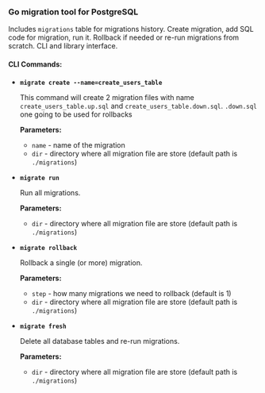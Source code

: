 ### Go migration tool for PostgreSQL

Includes `migrations` table for migrations history. Create migration, add SQL code for migration, run it. Rollback if needed or re-run migrations from scratch. CLI and library interface.

#### CLI Commands:

- **`migrate create --name=create_users_table`**

  This command will create 2 migration files with name `create_users_table.up.sql` and `create_users_table.down.sql`. `.down.sql` one going to be used for rollbacks

  **Parameters:**

  - `name` - name of the migration
  - `dir` - directory where all migration file are store (default path is `./migrations`)

- **`migrate run`**

  Run all migrations.

  **Parameters:**

  - `dir` - directory where all migration file are store (default path is `./migrations`)

- **`migrate rollback`**

  Rollback a single (or more) migration.

  **Parameters:**

  - `step` - how many migrations we need to rollback (default is 1)
  - `dir` - directory where all migration file are store (default path is `./migrations`)

- **`migrate fresh`**

  Delete all database tables and re-run migrations.

  **Parameters:**

  - `dir` - directory where all migration file are store (default path is `./migrations`)
